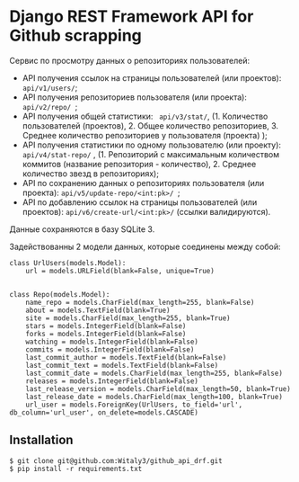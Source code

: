 # Django REST Framework API for Github scrapping


Cервис по просмотру данных о репозиториях пользователей:

 + API получения ссылок на страницы пользователей (или проектов):  ``` api/v1/users/ ```;
 + API получения репозиториев пользователя (или проекта):  ```api/v2/repo/ ```;
 + API получения общей статистики:  ``` api/v3/stat/```, (1. Количество пользователей (проектов), 2. Общее количество репозиториев, 3. Среднее количество репозиториев у пользователя (проекта) );
 + API получения статистики по одному пользователю (или проекту):  ```api/v4/stat-repo/``` , (1. Репозиторий с максимальным количеством коммитов (название
репозитория - количество), 2. Среднее количество звезд в репозиториях);
+ API по сохранению данных о репозиториях пользователя (или проекта):  ```api/v5/update-repo/<int:pk>/ ```;
+ API по добавлению ссылок на страницы пользователей (или проектов): ``` api/v6/create-url/<int:pk>/ ``` (ссылки валидируются).

Данные сохраняются в базу SQLite 3.

Задействованны 2 модели данных, которые соединены между собой:

```
class UrlUsers(models.Model):
    url = models.URLField(blank=False, unique=True)
  
  
class Repo(models.Model):
    name_repo = models.CharField(max_length=255, blank=False)
    about = models.TextField(blank=True)
    site = models.CharField(max_length=255, blank=True)
    stars = models.IntegerField(blank=False)
    forks = models.IntegerField(blank=False)
    watching = models.IntegerField(blank=False)
    commits = models.IntegerField(blank=False)
    last_commit_author = models.TextField(blank=False)
    last_commit_text = models.TextField(blank=False)
    last_commit_date = models.CharField(max_length=255, blank=False)
    releases = models.IntegerField(blank=False)
    last_release_version = models.CharField(max_length=50, blank=True)
    last_release_date = models.CharField(max_length=100, blank=True)
    url_user = models.ForeignKey(UrlUsers, to_field='url', db_column='url_user', on_delete=models.CASCADE)

```

## Installation

```
$ git clone git@github.com:Witaly3/github_api_drf.git
$ pip install -r requirements.txt

```


